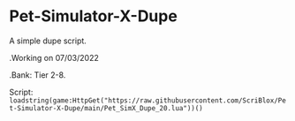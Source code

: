 # Pet-Simulator-X-Dupe


A simple dupe script.

.Working on 07/03/2022

.Bank: Tier 2-8.

Script: ```loadstring(game:HttpGet("https://raw.githubusercontent.com/ScriBlox/Pet-Simulator-X-Dupe/main/Pet_SimX_Dupe_20.lua"))()```
